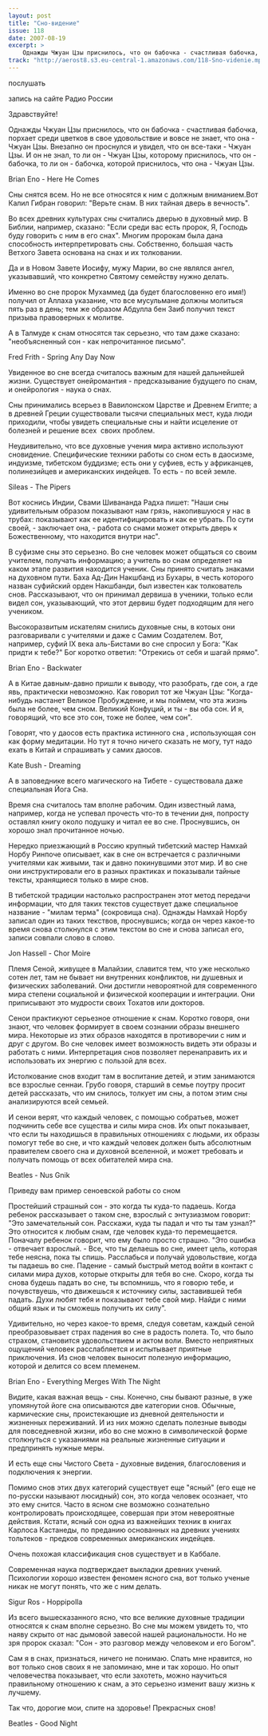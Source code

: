 ```yaml
---
layout: post
title: "Сно-видение"
issue: 118
date: 2007-08-19
excerpt: >
    Однажды Чжуан Цзы приснилось, что он бабочка - счастливая бабочка, порхает среди цветков в свое удовольствие и вовсе не знает, что она - Чжуан Цзы. Внезапно он проснулся и увидел, что он все-таки - Чжуан Цзы. И он не знал, то ли он - Чжуан Цзы, которому приснилось, что он - бабочка, то ли он - бабочка, которой приснилось, что она - Чжуан Цзы.
track: "http://aerost8.s3.eu-central-1.amazonaws.com/118-Sno-videnie.mp3"
---
```


послушать

запись на сайте Радио России

Здравствуйте!

Однажды Чжуан Цзы приснилось, что он бабочка - счастливая бабочка, порхает среди цветков в свое удовольствие и вовсе не знает, что она - Чжуан Цзы. Внезапно он проснулся и увидел, что он все-таки - Чжуан Цзы. И он не знал, то ли он - Чжуан Цзы, которому приснилось, что он - бабочка, то ли он - бабочка, которой приснилось, что она - Чжуан Цзы.

Brian Eno - Here He Comes

Сны снятся всем. Но не все относятся к ним с должным вниманием.Вот Калил Гибран говорил: "Верьте снам. В них тайная дверь в вечность".

Во всех древних культурах сны считались дверью в духовный мир. В Библии, например, сказано: "Если среди вас есть пророк, Я, Господь буду говорить с ним в его снах". Многим пророкам была дана способность интерпретировать сны. Собственно, большая часть Ветхого Завета основана на снах и их толковании.

Да и в Новом Завете Иосифу, мужу Марии, во сне являлся ангел, указывавший, что конкретно Святому семейству нужно делать.

Именно во сне пророк Мухаммед (да будет благословенно его имя!) получил от Аллаха указание, что все мусульмане должны молиться пять раз в день; тем же образом Абдулла бен Заиб получил текст призыва правоверных к молитве.

А в Талмуде к снам относятся так серьезно, что там даже сказано: "необъясненный сон - как непрочитанное письмо".

Fred Frith - Spring Any Day Now

Увиденное во сне всегда считалось важным для нашей дальнейшей жизни. Существует онейромантия - предсказывание будущего по снам, и онейрология - наука о снах.

Сны принимались всерьез в Вавилонском Царстве и Древнем Египте; а в древней Греции существовали тысячи специальных мест, куда люди приходили, чтобы увидеть специальные сны и найти исцеление от болезней и решение всех  своих проблем.

Неудивительно, что все духовные учения мира активно используют сновидение. Специфические техники работы со сном есть в даосизме, индуизме, тибетском буддизме; есть они у суфиев, есть у африканцев, полинезийцев и американских индейцев. То есть - по всей земле.

Sileas - The Pipers

Вот коснись Индии, Свами Шивананда Радха пишет: "Наши сны удивительным образом показывают нам грязь, накопившуюся у нас в трубах: показывают как ее идентифицировать и как ее убрать. По сути своей, - заключает она, - работа со снами может открыть дверь к Божественному, что находится внутри нас".

В суфизме сны это серьезно. Во сне человек может общаться со своим учителем, получать информацию; а учитель во снам определяет на каком этапе развития находится ученик. Сны принято считать знаками на духовном пути. Баха Ад-Дин Накшбанд из Бухары, в честь которого назван суфийский орден Накшбанди, был известен как толкователь снов. Рассказывают, что он принимал дервиша в ученики, только если видел сон, указывающий, что этот дервиш будет подходящим для него учеником.

Высокоразвитым искателям снились духовные сны, в котоых они разговаривали с учителями и даже с Самим Создателем. Вот, например, суфий IX века аль-Бистами во сне спросил у Бога: "Как придти к тебе?" Бог коротко ответил: "Отрекись от себя и шагай прямо".

Brian Eno - Backwater

А в Китае давным-давно пришли к выводу, что разобрать, где сон, а где явь, практически невозможно. Как говорил тот же Чжуан Цзы: "Когда-нибудь настанет Великое Пробуждение, и мы поймем, что эта жизнь была не более, чем сном. Великий Конфуций, и ты - вы оба сон. И я, говорящий, что все это сон, тоже не более, чем сон".

Говорят, что у даосов есть практика истинного сна , использующая сон как форму медитации. Но тут я точно ничего сказать не могу, тут надо ехать в Китай и спрашивать у самих даосов.

Kate Bush - Dreaming

А в заповеднике всего магического на Тибете - существовала даже специальная Йога Сна.

Время сна считалось там вполне рабочим. Один известный лама, например, когда не успевал прочесть что-то в течении дня, попросту оставлял книгу около подушку и читал ее во сне. Проснувшись, он хорошо знал прочитанное ночью.

Нередко приезжающий в Россию крупный тибетский мастер Намхай Норбу Ринпоче описывает, как в сне он встречается с различными учителями как живыми, так и давно покинувшими этот мир. И во сне они инструктировали его в разных практиках и показывали тайные тексты, хранящиеся только в мире снов.

В тибетской традиции настолько распространен этот метод передачи информации, что для таких текстов существует даже специальное название - "милам терма" (сокровища сна). Однажды Намхай Норбу записал один из таких текствов, проснувшись; когда он через какое-то время снова столкнулся с этим текстом во сне и снова записал его, записи совпали слово в слово.

Jon Hassell - Chor Moire

Племя Сеной, живущее в Малайзии, славится тем, что уже несколько сотен лет, там не бывает ни внутренних конфликтов, ни душевных и физических заболеваний. Они достигли невороятной для современного мира степени социальной и физической кооперации и интеграции. Они приписывают это мудрости своих Тохатов или докторов.

Сенои практикуют серьезное отношение к снам. Коротко говоря, они знают, что человек формирует в своем сознании образы внешнего мира. Некоторые из этих образов находятся в противоречии с ним и друг с другом. Во сне человек имеет возможность видеть эти образы и работать с ними. Интерпретация снов позволяет перенаправить их и использовать их энергию с пользой для всех.

Истолкование снов входит там в воспитание детей, и этим занимаются все взрослые сеннаи. Грубо говоря, старший в семье поутру просит детей рассказать, что им снилось, толкует им сны, а потом этим сны анализируются всей семьей.

И сенои верят, что каждый человек, с помощью собратьев, может подчинить себе все существа и силы мира снов. Их опыт показывает, что если ты находишься в правильных отношениях с людьми, их образы помогут тебе во сне, и что каждый человек должен быть абсолютным правителем своего сна и духовной вселенной, и может требовать и получать помощь от всех обитателей мира сна.

Beatles - Nus Gnik

Приведу вам пример сеноевской работы со сном

Простейший страшный сон - это когда ты куда-то падаешь. Когда ребенок рассказывает о таком сне, взрослый с энтузиазмом говорит: "Это замечательный сон. Расскажи, куда ты падал и что ты там узнал?" Это относится к любым снам, где человек куда-то перемещается. Поначалу ребенок говорит, что ему было просто страшно. "Это ошибка - отвечает взрослый. - Все, что ты делаешь во сне, имеет цель, которая тебе неясна, пока ты спишь. Расслабься и получай удовольствие, когда ты падаешь во сне. Падение - самый быстрый метод войти в контакт с силами мира духов, которые открыты для тебя во сне. Скоро, когда ты снова будешь падать во сне, ты вспомнишь, что я говорю тебе, и почувствуешь, что движешься к источнику силы, заставившей тебя падать. Духи любят тебя и показывают тебе свой мир. Найди с ними общий язык и ты сможешь получить их силу".

Удивительно, но через какое-то время, следуя советам, каждый сеной преобразовывает страх падения во сне в радость полета. То, что было страхом, становится удовольствием и актом воли. Вместо неприятных ощущений человек расслабляется и испытывает приятные приключения. Из снов человек выносит полезную информацию, которой и делится со всем племенем.

Brian Eno - Everything Merges With The Night

Видите, какая важная вещь - сны. Конечно, сны бывают разные, в уже упомянутой йоге сна описываются две категории снов. Обычные, кармические сны, проистекающие из дневной деятельности и жизненных переживаний. И из них можно сделать полезные выводы для повседневной жизни, ибо во сне можно в символической форме столкнуться с указаниями на реальные жизненные ситуации и предпринять нужные меры.

И есть еще сны Чистого Света - духовные видения, благословения и подключения к энергии.

Помимо снов этих двух категорий существует еще "ясный" (его еще не по-русски называют люсидный) сон, это когда человек осознает, что это ему снится. Часто в ясном сне возможно сознательно контролировать происходящее, совершая при этом невероятные действия. Кстати, ясный сон одна из важнейших техник в книгах Карлоса Кастанеды, по преданию основанных на древних учениях тольтеков - предков современных американских индейцев.

Очень похожая классификация снов существует и в Каббале.

Современная наука подтверждает выкладки древних учений. Психологии хорошо известен феномен ясного сна, вот только ученые никак не могут понять, что же с ним делать.

Sigur Ros - Hoppipolla

Из всего вышесказанного ясно, что все великие духовные традиции относятся к снам вполне серьезно. Во сне мы можем увидеть то, что наяву скрыто от нас дымовой завесой нашей рациональности. Но не зря пророк сказал: "Сон - это разговор между человеком и его Богом".

Сам я в снах, признаться, ничего не понимаю. Спать мне нравится, но вот только снов своих я не запоминаю, мне и так хорошо. Но опыт человечества показывает, что если захотеть, можно научиться правильному отношению к снам, а это серьезно изменит вашу жизнь к лучшему.

Так что, дорогие мои, спите на здоровье! Прекрасных снов!

Beatles - Good Night
